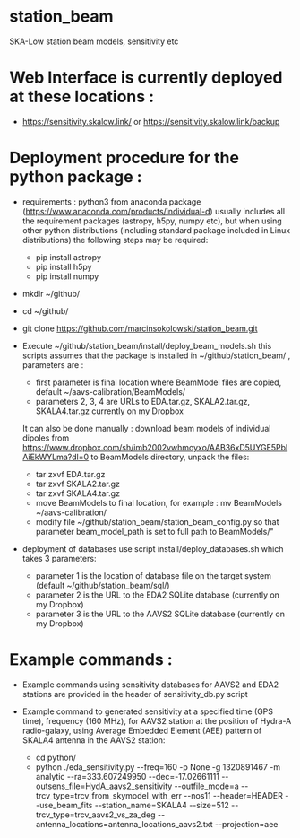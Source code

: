 # station_beam
SKA-Low station beam models, sensitivity etc

# Web Interface is currently deployed at these locations :
  - https://sensitivity.skalow.link/ or https://sensitivity.skalow.link/backup 
    

# Deployment procedure for the python package :

  - requirements : python3 from anaconda package (https://www.anaconda.com/products/individual-d) usually includes all the requirement packages (astropy, h5py, numpy etc), but when 
    using other python distributions (including standard package included in Linux distributions) the following steps may be required:
    - pip install astropy
    - pip install h5py
    - pip install numpy

  - mkdir ~/github/
  - cd ~/github/
  - git clone https://github.com/marcinsokolowski/station_beam.git
  - Execute ~/github/station_beam/install/deploy_beam_models.sh this scripts assumes that the package is installed in ~/github/station_beam/ , parameters are :
     - first parameter is final location where BeamModel files are copied, default ~/aavs-calibration/BeamModels/
     - parameters 2, 3, 4 are URLs to EDA.tar.gz, SKALA2.tar.gz, SKALA4.tar.gz currently on my Dropbox

    It can also be done manually : download beam models of individual dipoles from https://www.dropbox.com/sh/imb2002vwhmoyxo/AAB36xD5UYGE5PblAiEkWYLma?dl=0 to BeamModels directory, unpack the files:
      - tar zxvf EDA.tar.gz
      - tar zxvf SKALA2.tar.gz
      - tar zxvf SKALA4.tar.gz    
      - move BeamModels to final location, for example : mv BeamModels ~/aavs-calibration/
      - modify file ~/github/station_beam/station_beam_config.py so that parameter beam_model_path is set to full path to BeamModels/"


  - deployment of databases use script install/deploy_databases.sh which takes 3 parameters:
    - parameter 1 is the location of database file on the target system (default ~/github/station_beam/sql/)
    - parameter 2 is the URL to the EDA2 SQLite database (currently on my Dropbox)
    - parameter 3 is the URL to the AAVS2 SQLite database (currently on my Dropbox)


    
# Example commands :

  - Example commands using sensitivity databases for AAVS2 and EDA2 stations are provided in the header of sensitivity_db.py script 

  - Example command to generated sensitivity at a specified time (GPS time), frequency (160 MHz), for AAVS2 station at the position of Hydra-A
    radio-galaxy, using Average Embedded Element (AEE) pattern of SKALA4 antenna in the AAVS2 station:

     - cd python/
     - python ./eda_sensitivity.py --freq=160 -p None -g 1320891467  -m analytic --ra=333.607249950 --dec=-17.02661111 --outsens_file=HydA_aavs2_sensitivity --outfile_mode=a --trcv_type=trcv_from_skymodel_with_err  --nos11 --header=HEADER  --use_beam_fits --station_name=SKALA4 --size=512 --trcv_type=trcv_aavs2_vs_za_deg --antenna_locations=antenna_locations_aavs2.txt --projection=aee




    